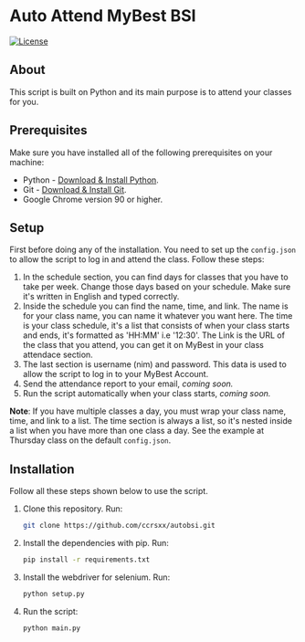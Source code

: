 # Auto Attend MyBest BSI

[![License](https://img.shields.io/badge/license-MIT-blue.svg)](LICENSE)

## About

This script is built on Python and its main purpose is to attend your classes for you.

## Prerequisites

Make sure you have installed all of the following prerequisites on your machine:

- Python - [Download & Install Python](https://nodejs.org/en/download/).
- Git - [Download & Install Git](https://git-scm.com/downloads).
- Google Chrome version 90 or higher.

## Setup

First before doing any of the installation. You need to set up the `config.json` to allow the script to log in and attend the class. Follow these steps:

1. In the schedule section, you can find days for classes that you have to take per week. Change those days based on your schedule. Make sure it's written in English and typed correctly.
2. Inside the schedule you can find the name, time, and link. The name is for your class name, you can name it whatever you want here. The time is your class schedule, it's a list that consists of when your class starts and ends, it's formatted as 'HH:MM' i.e '12:30'. The Link is the URL of the class that you attend, you can get it on MyBest in your class attendace section.
3. The last section is username (nim) and password. This data is used to allow the script to log in to your MyBest Account.
4. Send the attendance report to your email, *coming soon.*
5. Run the script automatically when your class starts, *coming soon.*

**Note**: If you have multiple classes a day, you must wrap your class name, time, and link to a list. The time section is always a list, so it's nested inside a list when you have more than one class a day. See the example at Thursday class on the default `config.json`.

## Installation

Follow all these steps shown below to use the script.

1. Clone this repository. Run:

   ```bash
   git clone https://github.com/ccrsxx/autobsi.git
   ```

2. Install the dependencies with pip. Run:

   ```bash
   pip install -r requirements.txt
   ```

3. Install the webdriver for selenium. Run:

   ```bash
   python setup.py
   ```

4. Run the script:

   ```bash
   python main.py
   ```
